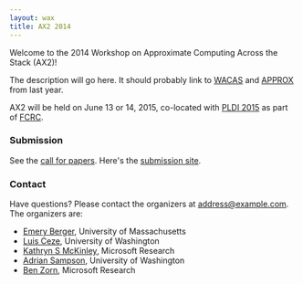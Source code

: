 ```yaml
---
layout: wax
title: AX2 2014
---
```

Welcome to the 2014 Workshop on Approximate Computing Across the Stack (AX2)!

The description will go here. It should probably link to [WACAS][] and [APPROX][] from last year.

[wacas]: http://sampa.cs.washington.edu/wacas14/
[approx]: http://approx2014.cs.umass.edu

AX2 will be held on June 13 or 14, 2015, co-located with [PLDI 2015][] as part of [FCRC][].

[FCRC]: http://fcrc.acm.org/
[PLDI 2015]: http://conf.researchr.org/home/pldi2015

### Submission

See the [call for papers][cfp]. Here's the [submission site][hotcrp].

[cfp]: cfp.html
[hotcrp]: http://example.com

### Contact

Have questions? Please contact the organizers at
[address@example.com](address@example.com). The organizers are:

* [Emery Berger][], University of Massachusetts
* [Luis Ceze][], University of Washington
* [Kathryn S McKinley][], Microsoft Research
* [Adrian Sampson][], University of Washington
* [Ben Zorn][], Microsoft Research

[Ben Zorn]: http://research.microsoft.com/en-us/people/zorn/
[Emery Berger]: http://emeryberger.com/
[Adrian Sampson]: http://homes.cs.washington.edu/~asampson/
[Kathryn S McKinley]: http://research.microsoft.com/en-us/people/mckinley/
[Luis Ceze]: http://homes.cs.washington.edu/~luisceze/
